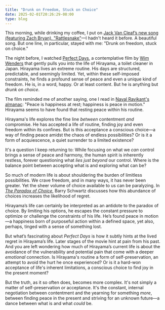 ```yaml
---
title: "Drunk on Freedom, Stuck on Choice"
date: 2025-02-01T20:26:29-08:00
type: blog
---
```


This morning, while drinking my coffee, I put on [Jack Van Cleaf’s new song (featuring Zach Bryan), "Rattlesnake"](https://song.link/i/1790934903)—I hadn't heard it before. A beautiful song. But one line, in particular, stayed with me: "Drunk on freedom, stuck on choice."

The night before, I watched [Perfect Days](https://www.imdb.com/title/tt27503384/), a contemplative film by [Wim Wenders](https://g.co/kgs/jgm85kT) that gently pulls you into the life of Hirayama, a toilet cleaner in Japan. Hirayama lives an extreme routine. His days are structured, predictable, and seemingly limited. Yet, within these self-imposed constraints, he finds a profound sense of peace and even a unique kind of freedom. He is, in a word, happy. Or at least content. But he is anything but _drunk on choice_.

The film reminded me of another saying, one I read in [Naval Ravikant's almanac](https://www.navalmanack.com/): "Peace is happiness at rest; happiness is peace in motion." Hirayama seems to have found that resting peace within his routine.

Hirayama's life explores the fine line _between_ contentment _and_ compromise. He has accepted a life of routine, finding joy and even freedom within its confines. But is this acceptance a conscious choice—a way of finding peace amidst the chaos of endless possibilities? Or is it a form of acquiescence, a quiet surrender to a limited existence?

It's a question I keep returning to: While focusing on what we _can_ control brings a sense of peace and harmony, the human spirit is inherently restless, forever questioning what _lies just beyond_ our control. Where is the balance point between accepting what is and exploring what can be?

So much of modern life is about shouldering the burden of limitless possibilities. We crave freedom, and in many ways, it has never been greater. Yet the sheer volume of choice available to us can be paralyzing. In [_The Paradox of Choice_](https://bookshop.org/p/books/the-paradox-of-choice-why-more-is-less-barry-schwartz/6437568), Barry Schwartz discusses how this abundance of choices increases the likelihood of regret.

Hirayama’s life can certainly be interpreted as an antidote to the paradox of choice. By limiting his options, he escapes the constant pressure to optimize or challenge the constraints of his life. He’s found peace in motion—a happiness born of purposeful action within a defined space, yet also, perhaps, tinged with a sense of something lost.

But what’s fascinating about _Perfect Days_ is how it subtly hints at the lived regret in Hirayama’s life. Later stages of the movie hint at pain from his past. And you are left wondering how much of Hirayama’s current life is about the avoidance of the vulnerability and potential pain that come with a deeper _emotional_ connection. Is Hirayama's routine a form of self-preservation, an attempt to avoid the hurt he once experienced? Or is it a hard-won acceptance of life's inherent limitations, a conscious choice to find joy in the present moment?

But the truth, as it so often does, becomes more complex. It's not simply a matter of self-preservation _or_ acceptance. It's the constant, internal negotiation between contentment and the yearning for something _more_, between finding peace in the present and striving for an unknown future—a dance between what is and what _could_ be.
